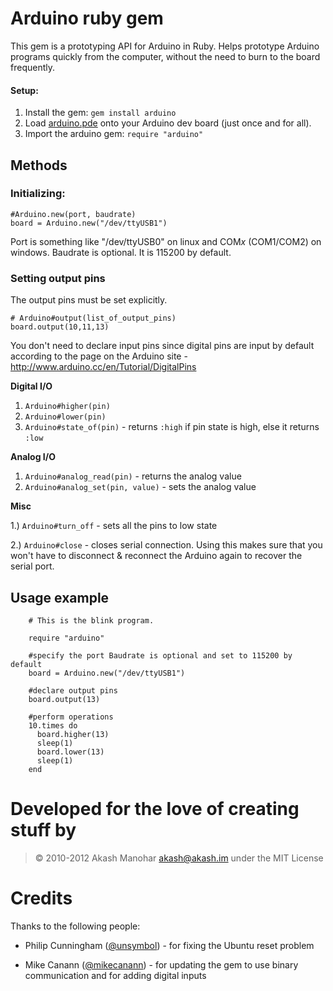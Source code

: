 # Arduino ruby gem

This gem is a prototyping API for Arduino in Ruby. Helps prototype Arduino programs quickly from the computer, without the need to burn to the board frequently.

#### Setup:
1. Install the gem: `gem install arduino`
2. Load [arduino.pde](https://github.com/HashNuke/arduino/raw/master/arduino.pde) onto your Arduino dev board (just once and for all).
3. Import the arduino gem: `require "arduino"`

## Methods

### Initializing:

	#Arduino.new(port, baudrate)
	board = Arduino.new("/dev/ttyUSB1")

Port is something like "/dev/ttyUSB0" on linux and COM*x* (COM1/COM2) on windows. Baudrate is optional. It is 115200 by default.

### Setting output pins

The output pins must be set explicitly. 

    # Arduino#output(list_of_output_pins)
    board.output(10,11,13)


You don't need to declare input pins since digital pins are input by default according to the page on the Arduino site - <http://www.arduino.cc/en/Tutorial/DigitalPins>

**Digital I/O**

1. `Arduino#higher(pin)`
2. `Arduino#lower(pin)`
3. `Arduino#state_of(pin)` - returns `:high` if pin state is high, else it returns `:low`

**Analog I/O**

1. `Arduino#analog_read(pin)` - returns the analog value
2. `Arduino#analog_set(pin, value)` - sets the analog value

**Misc**

1.) `Arduino#turn_off` - sets all the pins to low state

2.) `Arduino#close` - closes serial connection. Using this makes sure that you won't have to disconnect & reconnect the Arduino again to recover the serial port.

## Usage example

		# This is the blink program.

		require "arduino"

		#specify the port Baudrate is optional and set to 115200 by default
		board = Arduino.new("/dev/ttyUSB1")

		#declare output pins
		board.output(13)

		#perform operations
		10.times do
		  board.higher(13)
		  sleep(1)
		  board.lower(13)
		  sleep(1)
		end

# Developed for the love of creating stuff by
> &copy; 2010-2012 Akash Manohar <akash@akash.im>
> under the MIT License

# Credits

Thanks to the following people:

* Philip Cunningham ([@unsymbol](http://github.com/unsymbol)) - for fixing the Ubuntu reset problem

* Mike Canann ([@mikecanann](http://github.com/mikecanann)) - for updating the gem to use binary communication and for adding digital inputs

